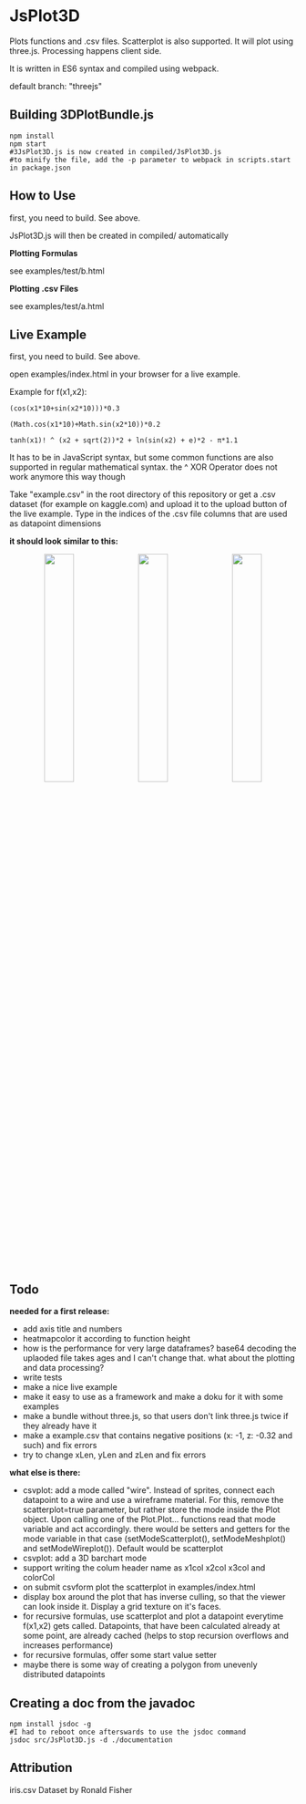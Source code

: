 # JsPlot3D

Plots functions and .csv files. Scatterplot is also supported. It will plot using three.js. Processing happens client side.

It is written in ES6 syntax and compiled using webpack.

default branch: "threejs"


## Building 3DPlotBundle.js

    npm install
    npm start
    #3JsPlot3D.js is now created in compiled/JsPlot3D.js
    #to minify the file, add the -p parameter to webpack in scripts.start in package.json


## How to Use

first, you need to build. See above.
    
JsPlot3D.js will then be created in compiled/ automatically
    
**Plotting Formulas**

see examples/test/b.html

**Plotting .csv Files**

see examples/test/a.html

## Live Example

first, you need to build. See above.

open examples/index.html in your browser for a live example.

Example for f(x1,x2):

    (cos(x1*10+sin(x2*10)))*0.3

    (Math.cos(x1*10)+Math.sin(x2*10))*0.2

    tanh(x1)! ^ (x2 + sqrt(2))*2 + ln(sin(x2) + e)*2 - π*1.1

It has to be in JavaScript syntax, but some common functions are also supported in regular mathematical syntax. the ^ XOR Operator does not work anymore this way though

Take "example.csv" in the root directory of this repository or get a .csv dataset (for example on kaggle.com) and upload it to the upload button of the live example. Type in the indices of the .csv file columns that are used as datapoint dimensions

**it should look similar to this:**

<p align="center">
  <img width="32%" src="https://raw.githubusercontent.com/sezanzeb/3D-Plot-Js/threejs/barchart.png"/>
  <img width="32%" src="https://raw.githubusercontent.com/sezanzeb/3D-Plot-Js/threejs/scatterplot.png"/>
  <img width="32%" src="https://raw.githubusercontent.com/sezanzeb/3D-Plot-Js/threejs/polygon.png"/>
</p>


## Todo

**needed for a first release:**

- add axis title and numbers
- heatmapcolor it according to function height
- how is the performance for very large dataframes? base64 decoding the uplaoded file takes ages and I can't change that. what about the plotting and data processing?
- write tests
- make a nice live example
- make it easy to use as a framework and make a doku for it with some examples
- make a bundle without three.js, so that users don't link three.js twice if they already have it
- make a example.csv that contains negative positions (x: -1, z: -0.32 and such) and fix errors
- try to change xLen, yLen and zLen and fix errors

**what else is there:**
- csvplot: add a mode called "wire". Instead of sprites, connect each datapoint to a wire and use a wireframe material. For this, remove the scatterplot=true parameter, but rather store the mode inside the Plot object. Upon calling one of the Plot.Plot... functions read that mode variable and act accordingly. there would be setters and getters for the mode variable in that case (setModeScatterplot(), setModeMeshplot() and setModeWireplot()). Default would be scatterplot
- csvplot: add a 3D barchart mode
- support writing the colum header name as x1col x2col x3col and colorCol
- on submit csvform plot the scatterplot in examples/index.html
- display box around the plot that has inverse culling, so that the viewer can look inside it. Display a grid texture on it's faces.
- for recursive formulas, use scatterplot and plot a datapoint everytime f(x1,x2) gets called. Datapoints, that have been calculated already at some point, are already cached (helps to stop recursion overflows and increases performance)
- for recursive formulas, offer some start value setter
- maybe there is some way of creating a polygon from unevenly distributed datapoints


## Creating a doc from the javadoc

    npm install jsdoc -g
    #I had to reboot once afterswards to use the jsdoc command
    jsdoc src/JsPlot3D.js -d ./documentation


## Attribution

iris.csv Dataset by Ronald Fisher
